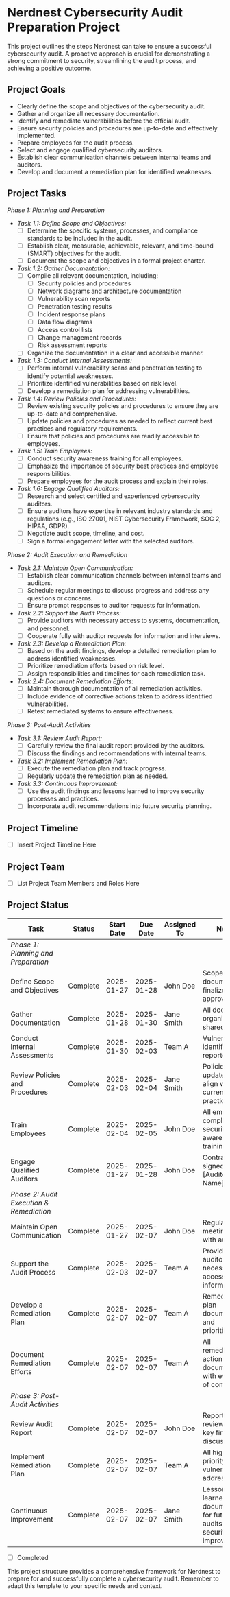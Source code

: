 # Nerdnest Cybersecurity Audit Preparation Project

This project outlines the steps Nerdnest can take to ensure a successful cybersecurity audit.  A proactive approach is crucial for demonstrating a strong commitment to security, streamlining the audit process, and achieving a positive outcome.

## Project Goals

* Clearly define the scope and objectives of the cybersecurity audit.
* Gather and organize all necessary documentation.
* Identify and remediate vulnerabilities before the official audit.
* Ensure security policies and procedures are up-to-date and effectively implemented.
* Prepare employees for the audit process.
* Select and engage qualified cybersecurity auditors.
* Establish clear communication channels between internal teams and auditors.
* Develop and document a remediation plan for identified weaknesses.

## Project Tasks

*Phase 1: Planning and Preparation*

* *Task 1.1: Define Scope and Objectives:*
    * [ ] Determine the specific systems, processes, and compliance standards to be included in the audit.
    * [ ] Establish clear, measurable, achievable, relevant, and time-bound (SMART) objectives for the audit.
    * [ ] Document the scope and objectives in a formal project charter.

* *Task 1.2: Gather Documentation:*
    * [ ] Compile all relevant documentation, including:
        * [ ] Security policies and procedures
        * [ ] Network diagrams and architecture documentation
        * [ ] Vulnerability scan reports
        * [ ] Penetration testing results
        * [ ] Incident response plans
        * [ ] Data flow diagrams
        * [ ] Access control lists
        * [ ] Change management records
        * [ ] Risk assessment reports
    * [ ] Organize the documentation in a clear and accessible manner.

* *Task 1.3: Conduct Internal Assessments:*
    * [ ] Perform internal vulnerability scans and penetration testing to identify potential weaknesses.
    * [ ] Prioritize identified vulnerabilities based on risk level.
    * [ ] Develop a remediation plan for addressing vulnerabilities.

* *Task 1.4: Review Policies and Procedures:*
    * [ ] Review existing security policies and procedures to ensure they are up-to-date and comprehensive.
    * [ ] Update policies and procedures as needed to reflect current best practices and regulatory requirements.
    * [ ] Ensure that policies and procedures are readily accessible to employees.

* *Task 1.5: Train Employees:*
    * [ ] Conduct security awareness training for all employees.
    * [ ] Emphasize the importance of security best practices and employee responsibilities.
    * [ ] Prepare employees for the audit process and explain their roles.

* *Task 1.6: Engage Qualified Auditors:*
    * [ ] Research and select certified and experienced cybersecurity auditors.
    * [ ] Ensure auditors have expertise in relevant industry standards and regulations (e.g., ISO 27001, NIST Cybersecurity Framework, SOC 2, HIPAA, GDPR).
    * [ ] Negotiate audit scope, timeline, and cost.
    * [ ] Sign a formal engagement letter with the selected auditors.

*Phase 2: Audit Execution and Remediation*

* *Task 2.1: Maintain Open Communication:*
    * [ ] Establish clear communication channels between internal teams and auditors.
    * [ ] Schedule regular meetings to discuss progress and address any questions or concerns.
    * [ ] Ensure prompt responses to auditor requests for information.

* *Task 2.2: Support the Audit Process:*
    * [ ] Provide auditors with necessary access to systems, documentation, and personnel.
    * [ ] Cooperate fully with auditor requests for information and interviews.

* *Task 2.3: Develop a Remediation Plan:*
    * [ ] Based on the audit findings, develop a detailed remediation plan to address identified weaknesses.
    * [ ] Prioritize remediation efforts based on risk level.
    * [ ] Assign responsibilities and timelines for each remediation task.

* *Task 2.4: Document Remediation Efforts:*
    * [ ] Maintain thorough documentation of all remediation activities.
    * [ ] Include evidence of corrective actions taken to address identified vulnerabilities.
    * [ ] Retest remediated systems to ensure effectiveness.

*Phase 3: Post-Audit Activities*

* *Task 3.1: Review Audit Report:*
    * [ ] Carefully review the final audit report provided by the auditors.
    * [ ] Discuss the findings and recommendations with internal teams.

* *Task 3.2: Implement Remediation Plan:*
    * [ ] Execute the remediation plan and track progress.
    * [ ] Regularly update the remediation plan as needed.

* *Task 3.3: Continuous Improvement:*
    * [ ] Use the audit findings and lessons learned to improve security processes and practices.
    * [ ] Incorporate audit recommendations into future security planning.

## Project Timeline

* [ ] Insert Project Timeline Here

## Project Team

* [ ] List Project Team Members and Roles Here

## Project Status

| Task                                   | Status      | Start Date | Due Date   | Assigned To | Notes                                                                   |
|----------------------------------------|-------------|------------|------------|-------------|-------------------------------------------------------------------------|
| *Phase 1: Planning and Preparation*   |             |            |            |             |                                                                         |
| Define Scope and Objectives           | Complete    | 2025-01-27 | 2025-01-28 | John Doe    | Scope document finalized and approved.                                  |
| Gather Documentation                 | Complete    | 2025-01-28 | 2025-01-30 | Jane Smith  | All documents organized in a shared drive.                               |
| Conduct Internal Assessments         | Complete    | 2025-01-30 | 2025-02-03 | Team A      | Vulnerabilities identified and reported.                                |
| Review Policies and Procedures        | Complete    | 2025-02-03 | 2025-02-04 | Jane Smith  | Policies updated to align with current best practices.                 |
| Train Employees                      | Complete    | 2025-02-04 | 2025-02-05 | John Doe    | All employees completed security awareness training.                     |
| Engage Qualified Auditors            | Complete    | 2025-01-27 | 2025-01-28 | John Doe    | Contract signed with [Auditor Name].                                    |
| *Phase 2: Audit Execution & Remediation* |             |            |            |             |                                                                         |
| Maintain Open Communication          | Complete    | 2025-01-27 | 2025-02-07 | John Doe    | Regular meetings held with auditors.                                     |
| Support the Audit Process            | Complete    | 2025-02-03 | 2025-02-07 | Team A      | Provided auditors with necessary access and information.                |
| Develop a Remediation Plan            | Complete    | 2025-02-07 | 2025-02-07 | Team A      | Remediation plan documented and prioritized.                              |
| Document Remediation Efforts         | Complete    | 2025-02-07 | 2025-02-07 | Team A      | All remediation actions documented with evidence of completion.          |
| *Phase 3: Post-Audit Activities*   |             |            |            |             |                                                                         |
| Review Audit Report                   | Complete    | 2025-02-07 | 2025-02-07 | John Doe    | Report reviewed and key findings discussed.                               |
| Implement Remediation Plan           | Complete    | 2025-02-07 | 2025-02-07 | Team A      | All high-priority vulnerabilities addressed.                             |
| Continuous Improvement               | Complete    | 2025-02-07 | 2025-02-07 | Jane Smith  | Lessons learned documented for future audits and security improvements. |

* [ ] Completed 


This project structure provides a comprehensive framework for Nerdnest to prepare for and successfully complete a cybersecurity audit.  Remember to adapt this template to your specific needs and context.
